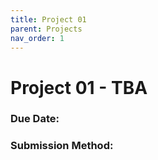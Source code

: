 ```yaml
---
title: Project 01
parent: Projects
nav_order: 1
---
```


# Project 01 - TBA

### Due Date:
### Submission Method: